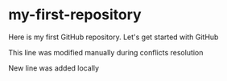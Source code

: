 # my-first-repository
Here is my first GitHub repository. Let's get started with GitHub

This line was modified manually during conflicts resolution

New line was added locally